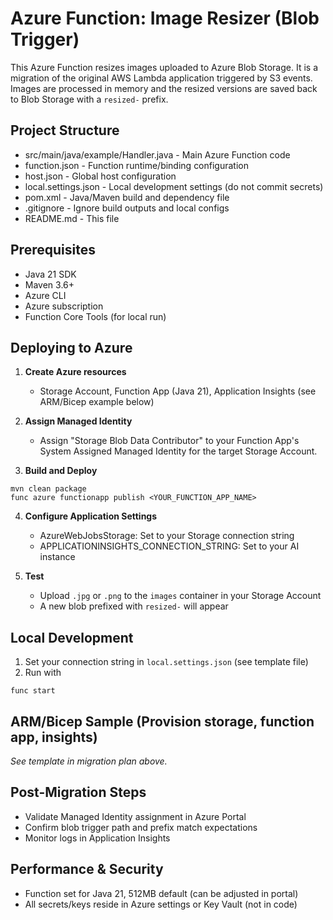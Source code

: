 # Azure Function: Image Resizer (Blob Trigger)

This Azure Function resizes images uploaded to Azure Blob Storage. It is a migration of the original AWS Lambda application triggered by S3 events. Images are processed in memory and the resized versions are saved back to Blob Storage with a `resized-` prefix.

## Project Structure

- src/main/java/example/Handler.java      - Main Azure Function code
- function.json                          - Function runtime/binding configuration
- host.json                              - Global host configuration
- local.settings.json                    - Local development settings (do not commit secrets)
- pom.xml                                - Java/Maven build and dependency file
- .gitignore                             - Ignore build outputs and local configs
- README.md                              - This file

## Prerequisites
- Java 21 SDK
- Maven 3.6+
- Azure CLI
- Azure subscription
- Function Core Tools (for local run)

## Deploying to Azure

1. **Create Azure resources**
   - Storage Account, Function App (Java 21), Application Insights (see ARM/Bicep example below)

2. **Assign Managed Identity**
   - Assign "Storage Blob Data Contributor" to your Function App's System Assigned Managed Identity for the target Storage Account.

3. **Build and Deploy**
```shell
mvn clean package
func azure functionapp publish <YOUR_FUNCTION_APP_NAME>
```

4. **Configure Application Settings**
   - AzureWebJobsStorage: Set to your Storage connection string
   - APPLICATIONINSIGHTS_CONNECTION_STRING: Set to your AI instance

5. **Test**
   - Upload `.jpg` or `.png` to the `images` container in your Storage Account
   - A new blob prefixed with `resized-` will appear

## Local Development
1. Set your connection string in `local.settings.json` (see template file)
2. Run with
```shell
func start
```

## ARM/Bicep Sample (Provision storage, function app, insights)
_See template in migration plan above._

## Post-Migration Steps
- Validate Managed Identity assignment in Azure Portal
- Confirm blob trigger path and prefix match expectations
- Monitor logs in Application Insights

## Performance & Security
- Function set for Java 21, 512MB default (can be adjusted in portal)
- All secrets/keys reside in Azure settings or Key Vault (not in code)

